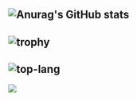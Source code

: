 

<!--
**omh02033/omh02033** is a ✨ _special_ ✨ repository because its `README.md` (this file) appears on your GitHub profile.

Here are some ideas to get you started:

- 🔭 I’m currently working on ...
- 🌱 I’m currently learning ...
- 👯 I’m looking to collaborate on ...
- 🤔 I’m looking for help with ...
- 💬 Ask me about ...
- 📫 How to reach me: ...
- 😄 Pronouns: ...
- ⚡ Fun fact: ...
-->
![Anurag's GitHub stats](https://github-readme-stats.vercel.app/api?username=omh02033&count_private=true&show_icons=true&theme=dark)
---
![trophy](https://github-profile-trophy.vercel.app/?username=omh02033&theme=onedark&row=2&column=4)
---
![top-lang](https://github-readme-stats.vercel.app/api/top-langs/?username=omh02033&langs_count=5)
---
<a href="https://opgc.me/#/users/omh02033" target="_blank"><img src="https://api.opgc.me/githubs/users/omh02033/tag/?theme=basic" /></a>
